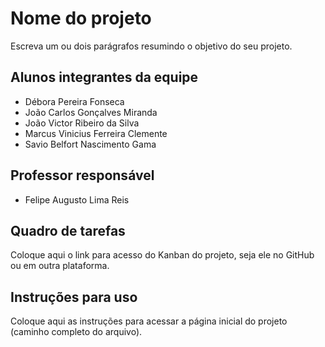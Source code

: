 # Nome do projeto
Escreva um ou dois parágrafos resumindo o objetivo do seu projeto.

## Alunos integrantes da equipe

* Débora Pereira Fonseca
* João Carlos Gonçalves Miranda
* João Victor Ribeiro da Silva
* Marcus Vinicius Ferreira Clemente
* Savio Belfort Nascimento Gama

## Professor responsável

* Felipe Augusto Lima Reis

## Quadro de tarefas
Coloque aqui o link para acesso do Kanban do projeto, seja ele no GitHub ou em outra plataforma.

## Instruções para uso
Coloque aqui as instruções para acessar a página inicial do projeto (caminho completo do arquivo).
